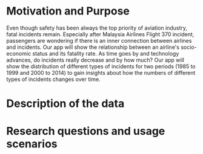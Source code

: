 # Motivation and Purpose

Even though safety has been always the top priority of aviation industry, fatal incidents remain. Especially after Malaysia Airlines Flight 370 incident, passengers are wondering if there is an inner connection between airlines and incidents. Our app will show the relationship between an airline's socio-economic status and its fatality rate. As time goes by and technology advances, do incidents really decrease and by how much? Our app will show the distribution of different types of incidents for two periods (1985 to 1999 and 2000 to 2014) to gain insights about how the numbers of different types of incidents changes over time.


# Description of the data



# Research questions and usage scenarios


